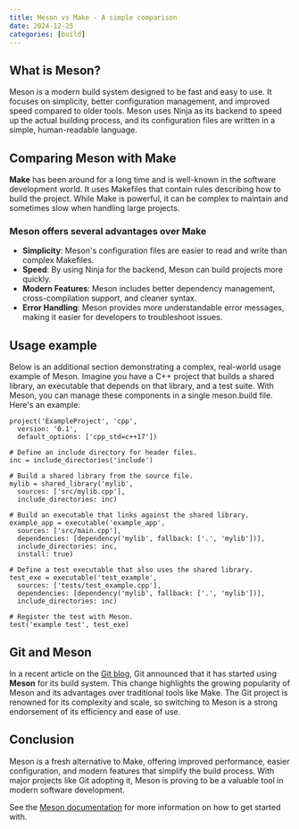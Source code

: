 ```yaml
---
title: Meson vs Make - A simple comparison
date: 2024-12-25
categories: [build]
---
```


## What is Meson?

Meson is a modern build system designed to be fast and easy to use. It focuses on simplicity, better configuration management, and improved speed compared to older tools. Meson uses Ninja as its backend to speed up the actual building process, and its configuration files are written in a simple, human-readable language.

<!--more-->

## Comparing Meson with Make

**Make** has been around for a long time and is well-known in the software development world. It uses Makefiles that contain rules describing how to build the project. While Make is powerful, it can be complex to maintain and sometimes slow when handling large projects.

### Meson offers several advantages over Make

- **Simplicity**: Meson's configuration files are easier to read and write than complex Makefiles.
- **Speed**: By using Ninja for the backend, Meson can build projects more quickly.
- **Modern Features**: Meson includes better dependency management, cross-compilation support, and cleaner syntax.
- **Error Handling**: Meson provides more understandable error messages, making it easier for developers to troubleshoot issues.

## Usage example

Below is an additional section demonstrating a complex, real-world usage example of Meson. Imagine you have a C++ project that builds a shared library, an executable that depends on that library, and a test suite. With Meson, you can manage these components in a single meson.build file. Here's an example:

```meson
project('ExampleProject', 'cpp',
  version: '0.1',
  default_options: ['cpp_std=c++17'])

# Define an include directory for header files.
inc = include_directories('include')

# Build a shared library from the source file.
mylib = shared_library('mylib', 
  sources: ['src/mylib.cpp'],
  include_directories: inc)

# Build an executable that links against the shared library.
example_app = executable('example_app', 
  sources: ['src/main.cpp'], 
  dependencies: [dependency('mylib', fallback: ['.', 'mylib'])],
  include_directories: inc,
  install: true)

# Define a test executable that also uses the shared library.
test_exe = executable('test_example', 
  sources: ['tests/test_example.cpp'],
  dependencies: [dependency('mylib', fallback: ['.', 'mylib'])],
  include_directories: inc)

# Register the test with Meson.
test('example test', test_exe)
```

## Git and Meson

In a recent article on the [Git blog](https://github.blog/open-source/git/highlights-from-git-2-48/#introducing-meson-into-git), Git announced that it has started using **Meson** for its build system. This change highlights the growing popularity of Meson and its advantages over traditional tools like Make. The Git project is renowned for its complexity and scale, so switching to Meson is a strong endorsement of its efficiency and ease of use.

## Conclusion

Meson is a fresh alternative to Make, offering improved performance, easier configuration, and modern features that simplify the build process. With major projects like Git adopting it, Meson is proving to be a valuable tool in modern software development.

See the [Meson documentation](https://mesonbuild.com/) for more information on how to get started with.
